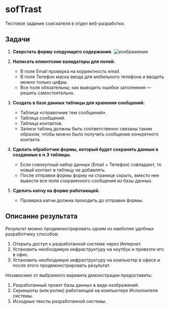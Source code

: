 # sofTrast

Тестовое задание соискателя в отдел веб-разработки.

## Задачи

1. **Сверстать форму следующего содержания.**
   ![изображение](https://github.com/user-attachments/assets/2fe396df-c92b-4e70-9ca7-8bafdc934a68)
3. **Написать клиентские валидаторы для полей:**
   - В поле Email проверка на корректность email.
   - В поле Телефон маска ввода для мобильного телефона и вводить можно только цифры.
   - Все поля обязательны; как выводить ошибки заполнения — решить самостоятельно.

4. **Создать в базе данных таблицы для хранения сообщений:**
   - Таблица «справочник тем сообщений».
   - Таблица сообщений.
   - Таблица контактов.
   - Записи таблиц должны быть соответственно связаны таким образом, чтобы можно было получить сообщение конкретного контакта.

5. **Сделать обработчик формы, который будет сохранять данные в созданные в п.3 таблицы.** 
   - Если совокупный набор данных (Email + Телефон) совпадают, то новый контакт в таблицу не добавлять.
   - После отправки формы форму на странице скрыть, вместо нее вывести все поля сохраненного сообщения из базы данных.

6. **Сделать капчу на форме работающей.** 
   - Проверка капчи должна проходить до отправки формы.

## Описание результата

Результат можно продемонстрировать одним из наиболее удобных разработчику способов:
1. Открыть доступ к разработанной системе через Интернет.
2. Установить необходимую инфраструктуру на ноутбук и привезти его в офис.
3. Установить необходимую инфраструктуру на компьютер в офисе и после этого продемонстрировать результат.

Независимо от выбранного варианта демонстрации предоставить:
1. Разработанный проект базы данных в виде изображений.
2. Скриншоты (или ролик) работающей на компьютере Исполнителя системы.
3. Исходные тексты разработанной системы.
